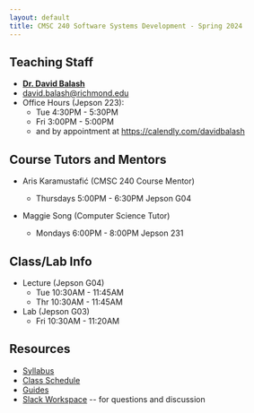 ```yaml
---
layout: default
title: CMSC 240 Software Systems Development - Spring 2024
---
```

## Teaching Staff
<div class="wrapper" markdown="0">
    <div class="footer-col-wrapper">
        <div class="footer-col two-col-1">
            <ul class="contact-list">
                <li><b><a href="https://cs.richmond.edu/faculty/dbalash/">Dr. David Balash</a></b></li>
                <li><a href="mailto:david.balash@richmond.edu">david.balash@richmond.edu</a></li>
                <li>Office Hours (Jepson 223):
                    <ul>
                        <li>Tue 4:30PM - 5:30PM</li>
                        <li>Fri 3:00PM - 5:00PM</li>
                        <li>and by appointment at <a href="https://calendly.com/davidbalash">https://calendly.com/davidbalash</a></li> 
                    </ul>
                </li>
            </ul>
        </div>    
    </div>
</div>

## Course Tutors and Mentors
* Aris Karamustafić  (CMSC 240 Course Mentor)
    * Thursdays 5:00PM - 6:30PM Jepson G04

* Maggie Song (Computer Science Tutor)
    * Mondays 6:00PM - 8:00PM Jepson 231


## Class/Lab Info
* Lecture (Jepson G04)
  * Tue 10:30AM - 11:45AM
  * Thr 10:30AM - 11:45AM
* Lab (Jepson G03)
  * Fri 10:30AM - 11:20AM



## Resources

* [Syllabus](/syllabus.html)
* [Class Schedule](/schedule.html)
* [Guides](/guides)
* [Slack Workspace](https://cmsc240-s24.slack.com) -- for questions and discussion

